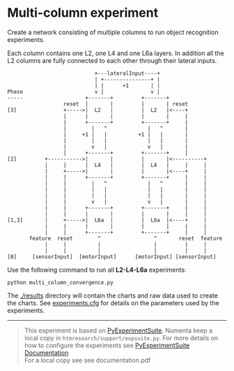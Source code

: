 # Multi-column experiment

Create a network consisting of multiple columns to run object recognition experiments. 

Each column contains one L2, one L4 and one L6a layers. In addition all the L2 columns are fully connected to each other through their lateral inputs.


                                +---lateralInput----+
                                | +---------------+ |
                                | |      +1       | |
    Phase                       v |               v |
    -----                    +-------+         +-------+
                      reset  |       |         |       | reset
    [3]               +----->|  L2   |         |  L2   |<----+
                      |      |       |         |       |     |
                      |      +-------+         +-------+     |
                      |        |   ^             |   ^       |
                      |     +1 |   |          +1 |   |       |
                      |        |   |             |   |       |
                      |        v   |             v   |       |
                      |      +-------+         +-------+     |
    [2]         +----------->|       |         |       |<----------+
                |     |      |  L4   |         |  L4   |     |     |
                |     +----->|       |         |       |<----+     |
                |     |      +-------+         +-------+     |     |
                |     |        |   ^             |   ^       |     |
                |     |        |   |             |   |       |     |
                |     |        |   |             |   |       |     |
                |     |        v   |             v   |       |     |
                |     |      +-------+         +-------+     |     |
                |     |      |       |         |       |     |     |
    [1,3]       |     +----->|  L6a  |         |  L6a  |<----+     |
                |     |      |       |         |       |     |     |
                |     |      +-------+         +-------+     |     |
           feature  reset        ^                 ^       reset  feature
                |     |          |                 |         |     |
                |     |          |                 |         |     |
    [0]     [sensorInput]  [motorInput]      [motorInput] [sensorInput]



Use the following command to run all **L2-L4-L6a** experiments:

    python multi_column_convergence.py


The [./results](./results) directory will contain the charts and raw data used to create the charts.
See [experiments.cfg](experiments.cfg) for details on the parameters used by the experiments.

--------------------------------------------------------------------------------
> This experiment is based on [PyExperimentSuite](https://github.com/rueckstiess/expsuite).
> Numenta keep a local copy in `htmresearch/support/expsuite.py`.
> For more details on how to configure the experiments see [PyExperimentSuite Documentation](https://github.com/rueckstiess/expsuite/blob/master/documentation.pdf)  
> For a local copy see see documentation.pdf
